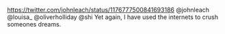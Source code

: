 https://twitter.com/johnleach/status/1176777500841693186 @johnleach @louisa_ @oliverholliday @shi Yet again, I have used the internets to crush someones dreams.
